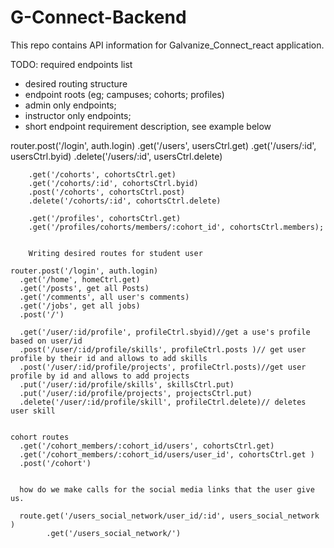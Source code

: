 # G-Connect-Backend
This repo contains API information for Galvanize_Connect_react application.


TODO: required endpoints list
  - desired routing structure
  - endpoint roots (eg; campuses; cohorts; profiles)
  - admin only endpoints;
  - instructor only endpoints;
  - short endpoint requirement description, see example below




  router.post('/login', auth.login)
        .get('/users', usersCtrl.get)
        .get('/users/:id', usersCtrl.byid)
        .delete('/users/:id', usersCtrl.delete)

        .get('/cohorts', cohortsCtrl.get)
        .get('/cohorts/:id', cohortsCtrl.byid)
        .post('/cohorts', cohortsCtrl.post)
        .delete('/cohorts/:id', cohortsCtrl.delete)

        .get('/profiles', cohortsCtrl.get)
        .get('/profiles/cohorts/members/:cohort_id', cohortsCtrl.members);


        Writing desired routes for student user

    router.post('/login', auth.login)
      .get('/home', homeCtrl.get)
      .get('/posts', get all Posts)
      .get('/comments', all user's comments)
      .get('/jobs', get all jobs)
      .post('/')

      .get('/user/:id/profile', profileCtrl.sbyid)//get a use's profile based on user/id
      .post('/user/:id/profile/skills', profileCtrl.posts )// get user profile by their id and allows to add skills
      .post('/user/:id/profile/projects', profileCtrl.posts)//get user profile by id and allows to add projects
      .put('/user/:id/profile/skills', skillsCtrl.put)
      .put('/user/:id/profile/projects', projectsCtrl.put)
      .delete('/user/:id/profile/skill', profileCtrl.delete)// deletes user skill


    cohort routes
      .get('/cohort_members/:cohort_id/users', cohortsCtrl.get)
      .get('/cohort_members/:cohort_id/users/user_id', cohortsCtrl.get )
      .post('/cohort')


      how do we make calls for the social media links that the user give us.

      route.get('/users_social_network/user_id/:id', users_social_network )
            .get('/users_social_network/')
